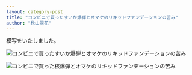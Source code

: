```yaml
---
layout: category-post
title: "コンビニで買ったすいか爆弾とオマケのリキッドファンデーションの苦み"
author: "秋山翠花"
---
```


模写をいたしました。

![コンビニで買ったすいか爆弾とオマケのリキッドファンデーションの苦み](https://sueakiyama.github.io/illustrations/images/20230206_2.png)

![コンビニで買った核爆弾とオマケのリキッドファンデーションの苦み](https://sueakiyama.github.io/illustrations/images/20230206_1.png)
